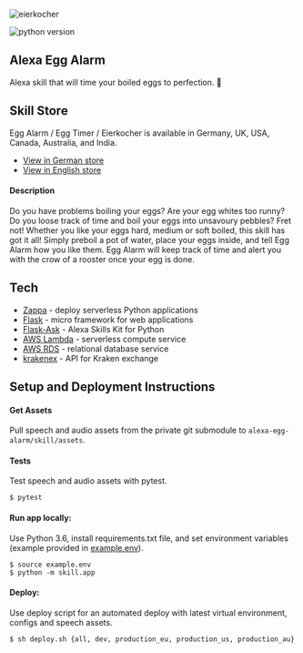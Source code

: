 ![eierkocher](https://s3-eu-west-1.amazonaws.com/mkl-images/shot_4.png)

![python version](https://img.shields.io/badge/python-3.6-blue.svg)

## Alexa Egg Alarm

Alexa skill that will time your boiled eggs to perfection. 🐣

## Skill Store

Egg Alarm / Egg Timer / Eierkocher is available in Germany, UK, USA, Canada, Australia, and India.
- [View in German store](https://www.amazon.de/Max-Lamberti-Eierkocher/dp/B078PWZNNW)
- [View in English store](https://www.amazon.co.uk/Max-Lamberti-Egg-Timer/dp/B078PWZNNW)

#### Description

Do you have problems boiling your eggs? Are your egg whites too runny? Do you loose track of time and boil your eggs into unsavoury pebbles? Fret not! Whether you like your eggs hard, medium or soft boiled, this skill has got it all! Simply preboil a pot of water, place your eggs inside, and tell Egg Alarm how you like them. Egg Alarm will keep track of time and alert you with the crow of a rooster once your egg is done.

## Tech

- [Zappa](https://github.com/Miserlou/Zappa) - deploy serverless Python applications
- [Flask](https://github.com/pallets/flask) - micro framework for web applications
- [Flask-Ask](https://github.com/johnwheeler/flask-ask) - Alexa Skills Kit for Python
- [AWS Lambda](https://aws.amazon.com/lambda/) - serverless compute service
- [AWS RDS](https://aws.amazon.com/rds/) - relational database service
- [krakenex](https://github.com/veox/python3-krakenex) - API for Kraken exchange

## Setup and Deployment Instructions

#### Get Assets

Pull speech and audio assets from the private git submodule to `alexa-egg-alarm/skill/assets`.

#### Tests

Test speech and audio assets with pytest.

```
$ pytest
```

#### Run app locally:
Use Python 3.6, install requirements.txt file, and set environment variables (example provided in [example.env](https://github.com/hexamax/alexa-egg-alarm/blob/master/example.env)).

```
$ source example.env
$ python -m skill.app
```

#### Deploy:

Use deploy script for an automated deploy with latest virtual environment, configs and speech assets.

```$ sh deploy.sh {all, dev, production_eu, production_us, production_au}```
